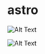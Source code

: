 # astro

![Alt Text](https://media.giphy.com/media/vFKqnCdLPNOKc/giphy.gif)

![Alt Text](https://gifyu.com/image/ScvNQ)
